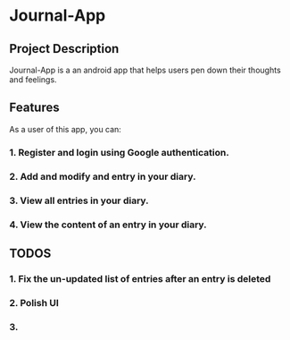 # Journal-App

## Project Description
Journal-App is a an android app that helps users pen down their thoughts and feelings. 


## Features
As a user of this app, you can:
### 1. Register and login using Google authentication.
### 2. Add and modify and entry in your diary.
### 3. View all entries in your diary.
### 4. View the content of an entry in your diary.


## TODOS
### 1. Fix the un-updated list of entries after an entry is deleted
### 2. Polish UI
### 3. 

